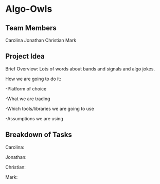 # Algo-Owls

## Team Members

Carolina
Jonathan
Christian
Mark

## Project Idea

Brief Overview:
Lots of words about bands and signals and algo jokes.

How we are going to do it:

-Platform of choice

-What we are trading

-Which tools/libraries we are going to use

-Assumptions we are using

 
## Breakdown of Tasks

Carolina:

Jonathan:

Christian:

Mark: